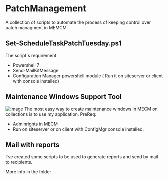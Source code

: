 # PatchManagement

A collection of scripts to automate the process of keeping control over patch managment in MEMCM.
## Set-ScheduleTaskPatchTuesday.ps1
The script´s requirement
- Powershell 7
- Send-MailKitMessage
- Configuration Manager powershell module ( Run it on siteserver or client with console installed)

## Maintenance Windows Support Tool
![image](https://user-images.githubusercontent.com/16079354/209634515-5acea4d5-d02f-4252-ac93-54a57d74cf90.png)
The most easy way to create maintenance windows in MECM on collections is to use my application.
PreReq:
- Adminrights in MECM
- Run on siteserver or on client with ConfigMgr console installed.

## Mail with reports
I´ve created some scripts to be used to generate reports and send by mail to recipients.

More info in the folder 
